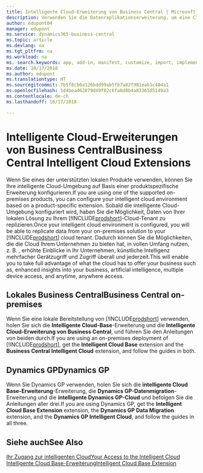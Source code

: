 ```yaml
---
title: Intelligente Cloud-Erweiterung von Business Central | Microsoft Docs
description: Verwenden Sie die Datenreplikationserweiterung, um eine Cloud-Kopie Ihrer Daten zu erstellen, sodass Sie mit der intelligente Cloud verbunden sind.
author: edupont04
manager: edupont
ms.service: dynamics365-business-central
ms.topic: article
ms.devlang: na
ms.tgt_pltfrm: na
ms.workload: na
ms. search.keywords: app, add-in, manifest, customize, import, implement
ms.date: 10/17/2018
ms.author: edupont
ms.translationtype: HT
ms.sourcegitcommit: 7b5f8cb6a126bdd99ab5fb7a82f981eab1c484a1
ms.openlocfilehash: 1d4bea462879d49f02c6fa6d8b4a83365d5149a3
ms.contentlocale: de-ch
ms.lasthandoff: 10/17/2018

---
```


# <a name="business-central-intelligent-cloud-extensions"></a><span data-ttu-id="b7ca0-103">Intelligente Cloud-Erweiterungen von Business Central</span><span class="sxs-lookup"><span data-stu-id="b7ca0-103">Business Central Intelligent Cloud Extensions</span></span>

<span data-ttu-id="b7ca0-104">Wenn Sie eines der unterstützten lokalen Produkte verwenden, können Sie Ihre intelligente Cloud-Umgebung auf Basis einer produktspezifische Erweiterung konfigurieren.</span><span class="sxs-lookup"><span data-stu-id="b7ca0-104">If you are using one of the supported on-premises products, you can configure your intelligent cloud environment based on a product-specific extension.</span></span> <span data-ttu-id="b7ca0-105">Sobald die intelligente Cloud-Umgebung konfiguriert wird, haben Sie die Möglichkeit, Daten von Ihrer lokalen Lösung zu Ihrem [!INCLUDE[prodshort](includes/prodshort.md)]-Cloud-Tenant zu replizieren.</span><span class="sxs-lookup"><span data-stu-id="b7ca0-105">Once your intelligent cloud environment is configured, you will be able to replicate data from your on-premises solution to your [!INCLUDE[prodshort](includes/prodshort.md)] cloud tenant.</span></span> <span data-ttu-id="b7ca0-106">Dadurch können Sie die Möglichkeiten, die die Cloud Ihrem Unternehmen zu bieten hat, in vollen Umfang nutzen, z. B. , erhöhte Einblicke in Ihr Unternehmen, künstliche Intelligenz mehrfacher Gerätzugriff und Zugriff überall und jederzeit.</span><span class="sxs-lookup"><span data-stu-id="b7ca0-106">This will enable you to take full advantage of what the cloud has to offer your business such as, enhanced insights into your business, artificial intelligence, multiple device access, and anytime, anywhere access.</span></span>  

## <a name="business-central-on-premises"></a><span data-ttu-id="b7ca0-107">Lokales Business Central</span><span class="sxs-lookup"><span data-stu-id="b7ca0-107">Business Central on-premises</span></span>
<span data-ttu-id="b7ca0-108">Wenn Sie eine lokale Bereitstellung von [!INCLUDE[prodshort](includes/prodshort.md)] verwenden, holen Sie sich die **Intelligente Cloud-Base**-Erweiterung und die **Intelligente Cloud-Erweiterung von Business Central**, und führen Sie den Anleitungen von beiden durch.</span><span class="sxs-lookup"><span data-stu-id="b7ca0-108">If you are using an on-premises deployment of [!INCLUDE[prodshort](includes/prodshort.md)], get the **Intelligent Cloud Base** extension and the **Business Central Intelligent Cloud** extension, and follow the guides in both.</span></span>  

## <a name="dynamics-gp"></a><span data-ttu-id="b7ca0-109">Dynamics GP</span><span class="sxs-lookup"><span data-stu-id="b7ca0-109">Dynamics GP</span></span>
<span data-ttu-id="b7ca0-110">Wenn Sie Dynamics GP verwenden, holen Sie sich die **intelligente Cloud Base-Erweiterung**-Erweiterung, die  **Dynamics GP-Datenmigration**-Erweiterung und die **intelligente Dynamics GP-Cloud** und befolgen Sie die Anleitungen aller drei.</span><span class="sxs-lookup"><span data-stu-id="b7ca0-110">If you are using Dynamics GP, get the **Intelligent Cloud Base Extension** extension, the **Dynamics GP Data Migration** extension, and the **Dynamics GP Intelligent Cloud**, and follow the guides in all three.</span></span>  

## <a name="see-also"></a><span data-ttu-id="b7ca0-111">Siehe auch</span><span class="sxs-lookup"><span data-stu-id="b7ca0-111">See Also</span></span>

[<span data-ttu-id="b7ca0-112">Ihr Zugang zur intelligenten Cloud</span><span class="sxs-lookup"><span data-stu-id="b7ca0-112">Your Access to the Intelligent Cloud</span></span>](about-intelligent-cloud.md)  
[<span data-ttu-id="b7ca0-113">Intelligente Cloud Base-Erweiterung</span><span class="sxs-lookup"><span data-stu-id="b7ca0-113">Intelligent Cloud Base Extension</span></span>](ui-extensions-intelligent-cloud.md)  

